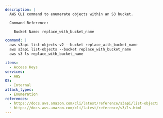 ```yaml
---
description: |
  AWS CLI command to enumerate objects within an S3 bucket.

  Command Reference:

  	Bucket Name: replace_with_bucket_name

command: |
  aws s3api list-objects-v2 --bucket replace_with_bucket_name
  aws s3api list-objects --bucket replace_with_bucket_name
  aws s3 ls replace_with_bucket_name

items:
  - Access Keys
services:
  - AWS
OS:
  - Internal
attack_types:
  - Enumeration
references:
  - https://docs.aws.amazon.com/cli/latest/reference/s3api/list-objects-v2.html
  - https://docs.aws.amazon.com/cli/latest/reference/s3/ls.html
---
```


